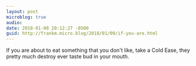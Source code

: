 ```yaml
---
layout: post
microblog: true
audio: 
date: 2018-01-08 20:12:27 -0500
guid: http://frankm.micro.blog/2018/01/09/if-you-are.html
---
```

If you are about to eat something that you don't like, take a Cold Ease, they pretty much destroy ever taste bud in your mouth. 
